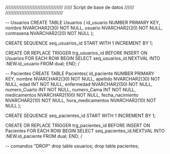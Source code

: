 ////////////////////////////////////
///// Script de base de datos //////
////////////////////////////////////

-- Usuarios
CREATE TABLE Usuarios (
    id_usuario NUMBER PRIMARY KEY,
    nombre NVARCHAR2(30) NOT NULL,
    usuario NVARCHAR2(20) NOT NULL,
    contrasena NVARCHAR2(20) NOT NULL
);

CREATE SEQUENCE seq_usuarios_id
START WITH 1
INCREMENT BY 1;

CREATE OR REPLACE TRIGGER trg_usuarios_id
BEFORE INSERT ON Usuarios
FOR EACH ROW
BEGIN
    SELECT seq_usuarios_id.NEXTVAL INTO :NEW.id_usuario FROM dual;
END;
/

-- Pacientes
CREATE TABLE Pacientes(
id_paciente NUMBER PRIMARY KEY,
nombre NVARCHAR2(30) NOT NULL,
apellido NVARCHAR2(30) NOT NULL,
edad INT NOT NULL, 
enfermedad NVARCHAR2(50) NOT NULL,
numero_Cuarto INT NOT NULL,
numero_Cama INT NOT NULL,
medicamentos NVARCHAR2(100) NOT NULL,
fecha_nacimiento NVARCHAR2(10) NOT NULL,
hora_medicamentos NVARCHAR2(10) NOT NULL
);

CREATE SEQUENCE seq_pacientes_id
START WITH 1
INCREMENT BY 1;

CREATE OR REPLACE TRIGGER trg_pacientes_id
BEFORE INSERT ON Pacientes
FOR EACH ROW
BEGIN
    SELECT seq_pacientes_id.NEXTVAL INTO :NEW.id_paciente FROM dual;
END;
/

-- comandos "DROP"
drop table usuarios;
drop table pacientes;
